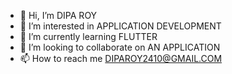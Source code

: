 - 👋 Hi, I’m DIPA ROY
- 👀 I’m interested in APPLICATION DEVELOPMENT
- 🌱 I’m currently learning FLUTTER
- 💞️ I’m looking to collaborate on AN APPLICATION
- 📫 How to reach me DIPAROY2410@GMAIL.COM

<!---
DIPA2410/DIPA2410 is a ✨ special ✨ repository because its `README.md` (this file) appears on your GitHub profile.
You can click the Preview link to take a look at your changes.
--->
